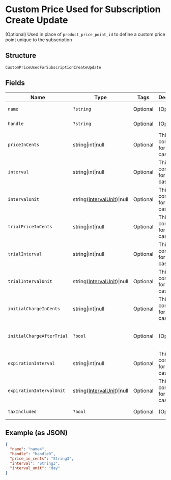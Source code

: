 
# Custom Price Used for Subscription Create Update

(Optional) Used in place of `product_price_point_id` to define a custom price point unique to the subscription

## Structure

`CustomPriceUsedForSubscriptionCreateUpdate`

## Fields

| Name | Type | Tags | Description | Getter | Setter |
|  --- | --- | --- | --- | --- | --- |
| `name` | `?string` | Optional | (Optional) | getName(): ?string | setName(?string name): void |
| `handle` | `?string` | Optional | (Optional) | getHandle(): ?string | setHandle(?string handle): void |
| `priceInCents` | string\|int\|null | Optional | This is a container for one-of cases. | getPriceInCents(): | setPriceInCents( priceInCents): void |
| `interval` | string\|int\|null | Optional | This is a container for one-of cases. | getInterval(): | setInterval( interval): void |
| `intervalUnit` | string([IntervalUnit](../../doc/models/interval-unit.md))\|null | Optional | This is a container for one-of cases. | getIntervalUnit(): ?string | setIntervalUnit(?string intervalUnit): void |
| `trialPriceInCents` | string\|int\|null | Optional | This is a container for one-of cases. | getTrialPriceInCents(): | setTrialPriceInCents( trialPriceInCents): void |
| `trialInterval` | string\|int\|null | Optional | This is a container for one-of cases. | getTrialInterval(): | setTrialInterval( trialInterval): void |
| `trialIntervalUnit` | string([IntervalUnit](../../doc/models/interval-unit.md))\|null | Optional | This is a container for one-of cases. | getTrialIntervalUnit(): ?string | setTrialIntervalUnit(?string trialIntervalUnit): void |
| `initialChargeInCents` | string\|int\|null | Optional | This is a container for one-of cases. | getInitialChargeInCents(): | setInitialChargeInCents( initialChargeInCents): void |
| `initialChargeAfterTrial` | `?bool` | Optional | (Optional) | getInitialChargeAfterTrial(): ?bool | setInitialChargeAfterTrial(?bool initialChargeAfterTrial): void |
| `expirationInterval` | string\|int\|null | Optional | This is a container for one-of cases. | getExpirationInterval(): | setExpirationInterval( expirationInterval): void |
| `expirationIntervalUnit` | string([IntervalUnit](../../doc/models/interval-unit.md))\|null | Optional | This is a container for one-of cases. | getExpirationIntervalUnit(): ?string | setExpirationIntervalUnit(?string expirationIntervalUnit): void |
| `taxIncluded` | `?bool` | Optional | (Optional) | getTaxIncluded(): ?bool | setTaxIncluded(?bool taxIncluded): void |

## Example (as JSON)

```json
{
  "name": "name4",
  "handle": "handle0",
  "price_in_cents": "String3",
  "interval": "String3",
  "interval_unit": "day"
}
```

